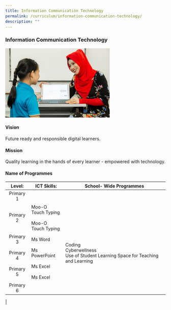 ```yaml
---
title: Information Communication Technology
permalink: /curriculum/information-communication-technology/
description: ""
---
```

### **Information Communication Technology**

<img src="/images/ict.jpg" style="width:65%">

#### **Vision**
Future ready and responsible digital learners.

#### **Mission**
Quality learning in the hands of every learner - empowered with technology.

#### **Name of Programmes**

| Level: | ICT Skills: | School- Wide Programmes |
|:---:|---|---|
| Primary 1<br><br><br>Primary 2<br><br><br>Primary 3<br><br>Primary 4<br><br>Primary 5<br><br>Primary 6 | Moo-O<br>Touch Typing<br><br>Moo-O<br>Touch Typing<br><br>Ms Word<br><br>Ms PowerPoint<br><br>Ms Excel<br><br>Ms Excel | <br><br><br><br>Coding<br>Cyberwellness<br>Use of Student Learning Space for Teaching and Learning |
|